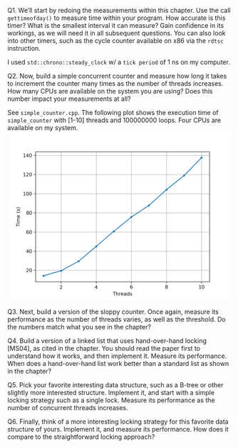 Q1. We’ll start by redoing the measurements within this chapter. Use the call `gettimeofday()` to measure time within your program. How accurate is this timer? What is the smallest interval it can measure? Gain confidence in its workings, as we will need it in all subsequent questions. You can also look into other timers, such as the cycle counter available on x86 via the `rdtsc` instruction.

I used `std::chrono::steady_clock` w/ a `tick period` of 1 ns on my computer.

Q2. Now, build a simple concurrent counter and measure how long it takes to increment the counter many times as the number of threads increases. How many CPUs are available on the system you are using? Does this number impact your measurements at all?

See `simple_counter.cpp`. The following plot shows the execution time of `simple_counter` with [1-10] threads and  100000000 loops. Four CPUs are available on my system.
![plot](q2plot.png)

Q3. Next, build a version of the sloppy counter. Once again, measure its performance as the number of threads varies, as well as the threshold. Do the numbers match what you see in the chapter?

Q4. Build a version of a linked list that uses hand-over-hand locking [MS04], as cited in the chapter. You should read the paper first to understand how it works, and then implement it. Measure its performance. When does a hand-over-hand list work better than a standard list as shown in the chapter?

Q5. Pick your favorite interesting data structure, such as a B-tree or other slightly more interested structure. Implement it, and start with a simple locking strategy such as a single lock. Measure its performance as the number of concurrent threads increases.

Q6. Finally, think of a more interesting locking strategy for this favorite data structure of yours. Implement it, and measure its performance. How does it compare to the straightforward locking approach?
